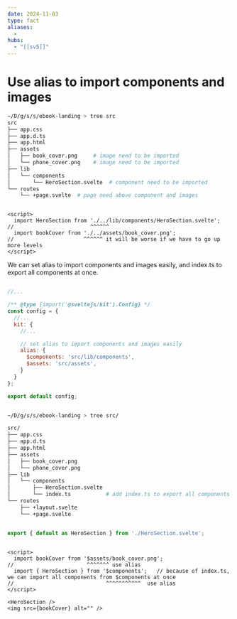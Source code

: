 ```yaml
---
date: 2024-11-03
type: fact
aliases:
  -
hubs:
  - "[[sv5]]"
---
```


# Use alias to import components and images

```bash
~/D/g/s/s/ebook-landing > tree src
src
├── app.css
├── app.d.ts
├── app.html
├── assets
│   ├── book_cover.png     # image need to be imported
│   └── phone_cover.png    # image need to be imported
├── lib
│   └── components
│       └── HeroSection.svelte  # component need to be imported
└── routes
    └── +page.svelte  # page need above component and images

```

```svelte src/routes/+page.svelte 

<script>
  import HeroSection from './../lib/components/HeroSection.svelte';
//                        ^^^^^^
  import bookCover from './../assets/book_cover.png';
//                      ^^^^^^ it will be worse if we have to go up more levels
</script>

```

We can set alias to import components and images easily, and index.ts to export all components at once.

```js svelte.config.js 

//...

/** @type {import('@sveltejs/kit').Config} */
const config = {
  //...
  kit: {
    //...

    // set alias to import components and images easily
    alias: {
      $components: 'src/lib/components',
      $assets: 'src/assets',
    }
  }
};

export default config;
```

```bash

~/D/g/s/s/ebook-landing > tree src/

src/
├── app.css
├── app.d.ts
├── app.html
├── assets
│   ├── book_cover.png
│   └── phone_cover.png
├── lib
│   └── components
│       ├── HeroSection.svelte
│       └── index.ts           # add index.ts to export all components
└── routes
    ├── +layout.svelte
    └── +page.svelte

```

```ts src/lib/components/index.ts 

export { default as HeroSection } from './HeroSection.svelte';
```

```svelte src/routes/+page.svelte

<script>
  import bookCover from '$assets/book_cover.png';
//                       ^^^^^^^ use alias
  import { HeroSection } from '$components';   // because of index.ts, we can import all components from $components at once
//                             ^^^^^^^^^^^  use alias
</script>

<HeroSection />
<img src={bookCover} alt="" />

```
